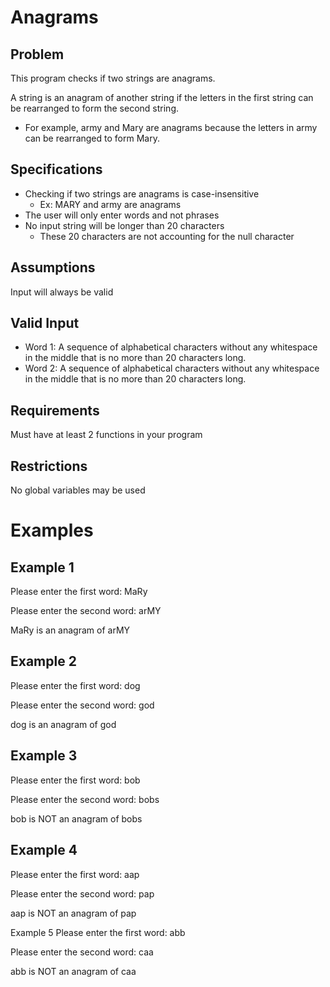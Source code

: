 # Anagrams
## Problem
This program checks if two strings are anagrams. 

A string is an anagram of another string if the letters in the first string can be rearranged to form the second string. 
  - For example, army and Mary are anagrams because the letters in army can be rearranged to form Mary.

## Specifications
  - Checking if two strings are anagrams is case-insensitive
    - Ex: MARY and army are anagrams
  - The user will only enter words and not phrases
  - No input string will be longer than 20 characters
    - These 20 characters are not accounting for the null character

## Assumptions
Input will always be valid

## Valid Input
  - Word 1: A sequence of alphabetical characters without any whitespace in the middle that is no more than 20 characters long.
  - Word 2: A sequence of alphabetical characters without any whitespace in the middle that is no more than 20 characters long.

## Requirements
Must have at least 2 functions in your program

## Restrictions
No global variables may be used

# Examples

## Example 1
Please enter the first word: MaRy

Please enter the second word: arMY

MaRy is an anagram of arMY

## Example 2
Please enter the first word: dog

Please enter the second word: god

dog is an anagram of god

## Example 3
Please enter the first word: bob

Please enter the second word: bobs

bob is NOT an anagram of bobs

## Example 4
Please enter the first word: aap

Please enter the second word: pap

aap is NOT an anagram of pap

Example 5
Please enter the first word: abb

Please enter the second word: caa

abb is NOT an anagram of caa
